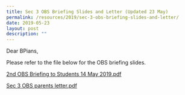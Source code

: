 ```yaml
---
title: Sec 3 OBS Briefing Slides and Letter (Updated 23 May)
permalink: /resources/2019/sec-3-obs-briefing-slides-and-letter/
date: 2019-05-23
layout: post
description: ""
---
```

Dear BPians,

  

Please refer to the file below for the OBS briefing slides.

  

[2nd OBS Briefing to Students 14 May 2019.pdf](/files/2nd%20OBS%20Briefing%20to%20Students%2014%20May%202019.pdf)

[Sec 3 OBS parents letter.pdf](/files/Sec%203%20OBS%20parents%20letter.pdf)